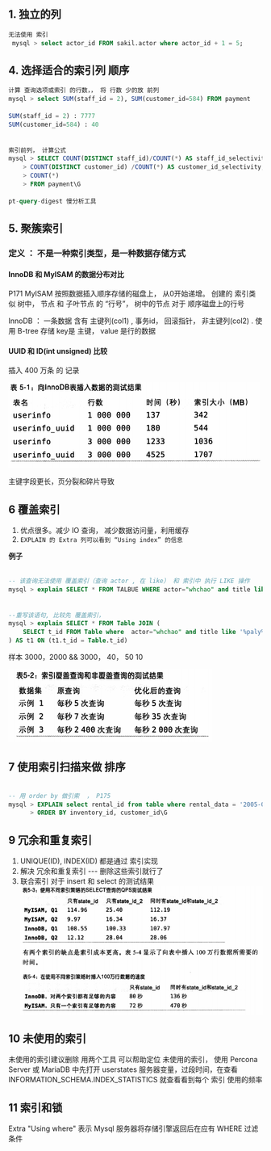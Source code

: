 ## 1. 独立的列

```sql
无法使用 索引
 mysql > select actor_id FROM sakil.actor where actor_id + 1 = 5; 

 ```


 ## 4. 选择适合的索引列 顺序
 ```sql 
 计算 查询选项或索引 的行数，， 将 行数 少的放 前列
 mysql > select SUM(staff_id = 2), SUM(customer_id=584) FROM payment

SUM(staff_id = 2) : 7777
SUM(customer_id=584) : 40


索引前列， 计算公式
mysql > SELECT COUNT(DISTINCT staff_id)/COUNT(*) AS staff_id_selectivity,
     > COUNT(DISTINCT customer_id) /COUNT(*) AS customer_id_selectivity,
     > COUNT(*)
     > FROM payment\G

pt-query-digest 慢分析工具
 ```


 ## 5. 聚簇索引

### 定义 ： 不是一种索引类型，是一种数据存储方式

#### InnoDB 和 MyISAM 的数据分布对比

P171 
MyISAM 按照数据插入顺序存储的磁盘上， 从0开始递增。 创建的 索引类似 树中， 节点 和 子叶节点 的 “行号”， 树中的节点 对于 顺序磁盘上的行号

InnoDB ： 一条数据 含有 主键列(col1) , 事务id， 回滚指针， 非主键列(col2) . 使用 B-tree 存储 key是 主键， value 是行的数据

#### UUID 和 ID(int unsigned) 比较

插入 400 万条 的 记录

![](5.3.5_1.png)

主键字段更长，页分裂和碎片导致

## 6 覆盖索引

1. 优点很多。减少 IO 查询， 减少数据访问量，利用缓存
2. `EXPLAIN 的 Extra 列可以看到 “Using index” 的信息`

**例子**
```sql

-- 该查询无法使用 覆盖索引（查询 actor , 在 like） 和 索引中 执行 LIKE 操作
mysql > explain SELECT * FROM TALBUE WHERE actor="whchao" and title like '%paly%'


--重写该语句, 比较先 覆盖索引， 
mysql > explain SELECT * FROM Table JOIN (
    SELECT t_id FROM Table where  actor="whchao" and title like '%paly%'
) AS t1 ON (t1.t_id = Table.t_id)

 ```

样本 3000，2000 && 3000， 40， 50 10

![](5.3.6_1.png)

## 7 使用索引扫描来做 排序


```sql

-- 用 order by 做引索  ， P175
mysql > EXPLAIN select rental_id from table where rental_data = '2005-05-25'
      > ORDER BY inventory_id, customer_id\G

```


## 9 冗余和重复索引

1. UNIQUE(ID), INDEX(ID) 都是通过 索引实现
2. 解决 冗余和重复索引 --- 删除这些索引就行了
3.  联合索引 对于 insert 和 select 的测试结果
![](9_1.png)


## 10 未使用的索引

未使用的索引建议删除
用两个工具 可以帮助定位 未使用的索引， 使用 Percona Server 或 MariaDB 中先打开 userstates 服务器变量，过段时间，在查看 INFORMATION_SCHEMA.INDEX_STATISTICS 就查看看到每个 索引 使用的频率


## 11 索引和锁

Extra "Using where" 表示 Mysql 服务器将存储引擎返回后在应有 WHERE 过滤条件
